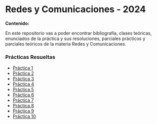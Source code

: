 # Redes y Comunicaciones - 2024

**Contenido:**

En este repositorio vas a poder encontrar bibliografía, clases teóricas, enunciados de la práctica y sus resoluciones, parciales prácticos y parciales teóricos de la materia Redes y Comunicaciones.

### Prácticas Resueltas

- [Práctica 1](https://github.com/JoaquinManuelGonzalez/Redes-y-Comunicaciones/blob/main/practicas_resueltas/Pr%C3%A1ctica%201%20-%20Redes%20y%20Comunicaciones.pdf)
- [Práctica 2](https://github.com/JoaquinManuelGonzalez/Redes-y-Comunicaciones/blob/main/practicas_resueltas/Pr%C3%A1ctica%202%20-%20Redes%20y%20Comunicaciones.pdf)
- [Práctica 3](https://github.com/JoaquinManuelGonzalez/Redes-y-Comunicaciones/blob/main/practicas_resueltas/Pr%C3%A1ctica%203%20-%20Redes%20y%20Comunicaciones.pdf)
- [Práctica 4](https://github.com/JoaquinManuelGonzalez/Redes-y-Comunicaciones/blob/main/practicas_resueltas/Pr%C3%A1ctica%204%20-%20Redes%20y%20Comunicaciones.pdf)
- [Práctica 5](https://github.com/JoaquinManuelGonzalez/Redes-y-Comunicaciones/blob/main/practicas_resueltas/Pr%C3%A1ctica%205%20-%20Redes%20y%20Comunicaciones.pdf)
- [Práctica 6](https://github.com/JoaquinManuelGonzalez/Redes-y-Comunicaciones/blob/main/practicas_resueltas/Pr%C3%A1ctica%206%20-%20Redes%20y%20Comunicaciones.pdf)
- [Práctica 7](https://github.com/JoaquinManuelGonzalez/Redes-y-Comunicaciones/blob/main/practicas_resueltas/Pr%C3%A1ctica%207%20-%20Redes%20y%20Comunicaciones.pdf)
- [Práctica 8](https://github.com/JoaquinManuelGonzalez/Redes-y-Comunicaciones/blob/main/practicas_resueltas/Pr%C3%A1ctica%208%20-%20Redes%20y%20Comunicaciones.pdf)
- [Práctica 9](https://github.com/JoaquinManuelGonzalez/Redes-y-Comunicaciones/blob/main/practicas_resueltas/Pr%C3%A1ctica%209%20-%20Redes%20y%20Comunicaciones.pdf)
- [Práctica 10](https://github.com/JoaquinManuelGonzalez/Redes-y-Comunicaciones/blob/main/practicas_resueltas/Pr%C3%A1ctica%2010%20-%20Redes%20y%20Comunicaciones.pdf)
